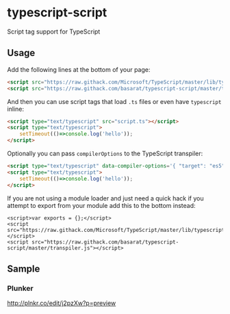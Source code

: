 # typescript-script
Script tag support for TypeScript

## Usage
Add the following lines at the bottom of your page: 
```html
<script src="https://raw.githack.com/Microsoft/TypeScript/master/lib/typescriptServices.js"></script>
<script src="https://raw.githack.com/basarat/typescript-script/master/transpiler.js"></script>
```

And then you can use script tags that load `.ts` files or even have `typescript` inline: 
```html
<script type="text/typescript" src="script.ts"></script>
<script type="text/typescript">
    setTimeout(()=>console.log('hello'));
</script>
```

Optionally you can pass `compilerOptions` to the TypeScript transpiler:
```html
<script type="text/typescript" data-compiler-options='{ "target": "es5", "module": "none"}' src="script.ts"></script>
<script type="text/typescript">
    setTimeout(()=>console.log('hello'));
</script>
```

If you are not using a module loader and just need a quick hack if you attempt to export from your module add this to the bottom instead:
```
<script>var exports = {};</script>
<script src="https://raw.githack.com/Microsoft/TypeScript/master/lib/typescriptServices.js"></script>
<script src="https://raw.githack.com/basarat/typescript-script/master/transpiler.js"></script>
```

## Sample
### Plunker
http://plnkr.co/edit/j2pzXw?p=preview

